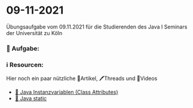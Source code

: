 # 09-11-2021
Übungsaufgabe vom 09.11.2021 für die Studierenden des Java I Seminars der Universität zu Köln


### 📝 Aufgabe:




### ℹ️ Resourcen:
Hier noch ein paar nützliche 📃Artikel, 🖊️Threads und 🎥Videos


- [📃 Java Instanzvariablen (Class Attributes) ](https://www.w3schools.com/java/java_class_attributes.asp)
- [📃 Java static](https://javabeginners.de/Grundlagen/Modifikatoren/static.php)

